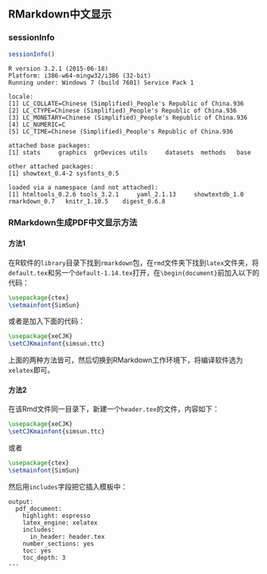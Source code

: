 ## RMarkdown中文显示

### sessionInfo
```r
sessionInfo()
```
```
R version 3.2.1 (2015-06-18)
Platform: i386-w64-mingw32/i386 (32-bit)
Running under: Windows 7 (build 7601) Service Pack 1

locale:
[1] LC_COLLATE=Chinese (Simplified)_People's Republic of China.936 
[2] LC_CTYPE=Chinese (Simplified)_People's Republic of China.936   
[3] LC_MONETARY=Chinese (Simplified)_People's Republic of China.936
[4] LC_NUMERIC=C                                                   
[5] LC_TIME=Chinese (Simplified)_People's Republic of China.936    

attached base packages:
[1] stats     graphics  grDevices utils     datasets  methods   base     

other attached packages:
[1] showtext_0.4-2 sysfonts_0.5  

loaded via a namespace (and not attached):
[1] htmltools_0.2.6 tools_3.2.1     yaml_2.1.13     showtextdb_1.0  rmarkdown_0.7   knitr_1.10.5    digest_0.6.8 
```

### RMarkdown生成PDF中文显示方法

#### 方法1
在R软件的`library`目录下找到`rmarkdown`包，在`rmd`文件夹下找到`latex`文件夹，将`default.tex`和另一个`default-1.14.tex`打开，在`\begin{document}`前加入以下的代码：
```latex
\usepackage{ctex}
\setmainfont{SimSun}
```
或者是加入下面的代码：
```latex
\usepackage{xeCJK}  
\setCJKmainfont{simsun.ttc}
```
上面的两种方法皆可，然后切换到RMarkdown工作环境下，将编译软件选为`xelatex`即可。

#### 方法2
在该Rmd文件同一目录下，新建一个`header.tex`的文件，内容如下：
```latex
\usepackage{xeCJK}  
\setCJKmainfont{simsun.ttc}
```
或者
```latex
\usepackage{ctex}
\setmainfont{SimSun}
```
然后用`includes`字段把它插入模板中：
```rmd
output: 
  pdf_document: 
    highlight: espresso
    latex_engine: xelatex
    includes:
      in_header: header.tex
    number_sections: yes
    toc: yes
    toc_depth: 3
---
```
